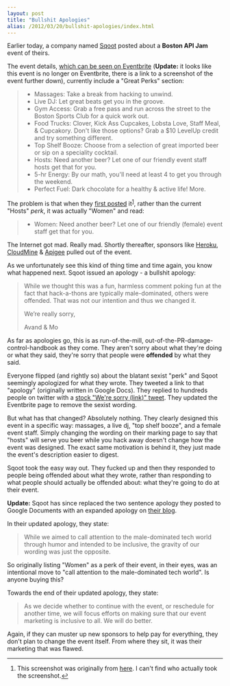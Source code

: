 ```yaml
---
layout: post
title: "Bullshit Apologies"
alias: /2012/03/20/bullshit-apologies/index.html
---
```


Earlier today, a company named [Sqoot](http://sqoot.com) posted about a **Boston API Jam** event of theirs.

The event details, [which can be seen on Eventbrite](http://apijam-boston.eventbrite.com) (**Update:** it looks like this event is no longer on Eventbrite, there is a link to a screenshot of the event further down), currently include a "Great Perks" section:

> * Massages: Take a break from hacking to unwind.
> * Live DJ: Let great beats get you in the groove.
> * Gym Access: Grab a free pass and run across the street to the Boston Sports Club for a quick work out.
> * Food Trucks: Clover, Kick Ass Cupcakes, Lobsta Love, Staff Meal, & Cupcakory. Don't like those options? Grab a $10 LevelUp credit and try something different.
> * Top Shelf Booze: Choose from a selection of great imported beer or sip on a speciality cocktail.
> * Hosts: Need another beer? Let one of our friendly event staff hosts get that for you.
> * 5-hr Energy: By our math, you'll need at least 4 to get you through the weekend.
> * Perfect Fuel: Dark chocolate for a healthy & active life! More.

The problem is that when they [first posted](http://cl.ly/0K3y1b1i1V251h3J190u) it<sup id="fnr-1"><a href="#fn-1">1</a></sup>, rather than the current "Hosts" *perk*, it was actually "Women" and read:

> * Women: Need another beer? Let one of our friendly (female) event staff get that for you.

The Internet got mad. Really mad. Shortly thereafter, sponsors like [Heroku](http://twitter.com/heroku/status/182188114876440577), [CloudMine](http://twitter.com/cloudmine/status/182195164738093056) & [Apigee](http://twitter.com/Apigee/status/182184261846183936) pulled out of the event.

As we unfortunately see this kind of thing time and time again, you know what happened next. Sqoot issued an apology - a bullshit apology:

> While we thought this was a fun, harmless comment
> poking fun at the fact that hack-a-thons are typically
> male-dominated, others were offended. That was not our
> intention and thus we changed it.
>
> We’re really sorry,
>
> Avand & Mo

As far as apologies go, this is as run-of-the-mill, out-of-the-PR-damage-control-handbook as they come. They aren't sorry about what they're doing or what they said, they're sorry that people were **offended** by what they said.

Everyone flipped (and rightly so) about the blatant sexist "perk" and Sqoot seemingly apologized for what they wrote. They tweeted a link to that "apology" (originally written in Google Docs). They replied to hundreds people on twitter with a [stock "We're sorry (link)" tweet](http://cl.ly/1z1z0h15400P3r1H2t1p). They updated the Eventbrite page to remove the sexist wording.

But what has that changed? Absolutely nothing. They clearly designed this event in a specific way: massages, a live dj, "top shelf booze", and a female event staff. Simply changing the wording on their marking page to say that "hosts" will serve you beer while you hack away doesn't change how the event was designed. The exact same motivation is behind it, they just made the event's description easier to digest.

Sqoot took the easy way out. They fucked up and then they responded to people being offended about what they wrote, rather than responding to what people should actually be offended about: what they're going to do at their event.

**Update:** Sqoot has since replaced the two sentence apology they posted to Google Documents with an expanded apology on [their blog](http://blog.sqoot.com/we-can-do-better-an-apology-from-sqoot).

In their updated apology, they state:

> While we aimed to call attention to the male-dominated tech world through humor and intended to be inclusive, the gravity of our wording was just the opposite.

So originally listing "Women" as a perk of their event, in their eyes, was an intentional move to "call attention to the male-dominated tech world". Is anyone buying this?

Towards the end of their updated apology, they state:

> As we decide whether to continue with the event, or reschedule for another time, we will focus efforts on making sure that our event marketing is inclusive to all. We will do better.

Again, if they can muster up new sponsors to help pay for everything, they don't plan to change the event itself. From where they sit, it was their marketing that was flawed.

---

<ol>
  <li id="fn-1">This screenshot was originally from <a href="https://img.skitch.com/20120320-fmsc5mciy8e7n3nxhakmegxxg9.png">here</a>. I can't find who actually took the screenshot.<a href="#fnr-1">↩</a></li>
</ol>